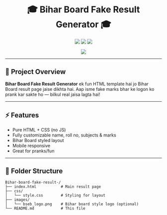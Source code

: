 <h1 align="center">🎓 Bihar Board Fake Result Generator 🎓</h1>

<p align="center">
  <img src="https://img.shields.io/github/languages/top/Asif23r/Bihar-board-fake-result-" />
  <img src="https://img.shields.io/github/repo-size/Asif23r/Bihar-board-fake-result-" />
  <img src="https://img.shields.io/github/last-commit/Asif23r/Bihar-board-fake-result-" />
</p>

<p align="center">
  <img src="https://readme-typing-svg.demolab.com?font=Fira+Code&size=22&duration=3000&pause=1000&center=true&vCenter=true&color=40C463&width=500&lines=Generate+Fake+Result+Page;Inspired+by+Bihar+Board+Design;Fun+%26+Prank+Project+by+Raaz" />
</p>

---

## 📝 Project Overview

**Bihar Board Fake Result Generator** ek fun HTML template hai jo Bihar Board result page jaise dikhta hai. Aap isme fake marks bhar ke logon ko prank kar sakte ho — bilkul real jaisa lagta hai!

---

## ⚡ Features

- Pure HTML + CSS (no JS)
- Fully customizable name, roll no, subjects & marks
- Bihar Board styled layout
- Mobile responsive
- Great for pranks/fun

---

## 📁 Folder Structure

```plaintext
Bihar-board-fake-result-/
├── index.html           # Main result page
├── css/
│   └── style.css        # Styling for layout
├── images/
│   └── bseb_logo.png    # Bihar board style logo (optional)
└── README.md            # This file

